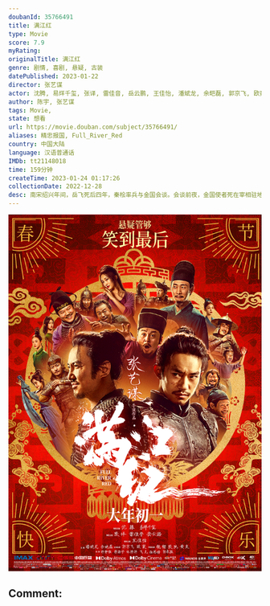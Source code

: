 ```yaml
---
doubanId: 35766491
title: 满江红
type: Movie
score: 7.9
myRating: 
originalTitle: 满江红
genre: 剧情, 喜剧, 悬疑, 古装
datePublished: 2023-01-22
director: 张艺谋
actor: 沈腾, 易烊千玺, 张译, 雷佳音, 岳云鹏, 王佳怡, 潘斌龙, 余皑磊, 郭京飞, 欧豪, 魏翔, 张弛, 黄炎, 许静雅, 蒋鹏宇, 林博洋, 飞凡, 任思诺, 陈永胜, 张壹男
author: 陈宇, 张艺谋
tags: Movie, 
state: 想看
url: https://movie.douban.com/subject/35766491/
aliases: 精忠报国, Full_River_Red
country: 中国大陆
language: 汉语普通话
IMDb: tt21148018
time: 159分钟
createTime: 2023-01-24 01:17:26
collectionDate: 2022-12-28
desc: 南宋绍兴年间，岳飞死后四年，秦桧率兵与金国会谈。会谈前夜，金国使者死在宰相驻地，所携密信也不翼而飞。小兵张大（沈腾饰）与亲兵营副统领孙均（易烊千玺饰）机缘巧合被裹挟进这巨大阴谋之中，宰相秦桧（雷佳...
---
```


![image](assets/p2886441838.jpg)

Comment: 
---

